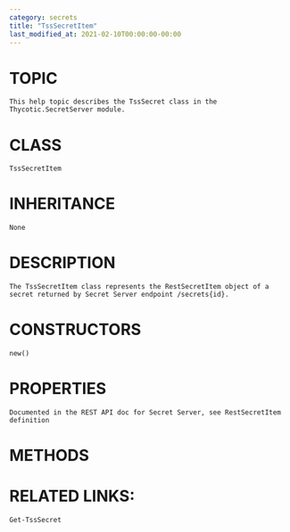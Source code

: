 ```yaml
---
category: secrets
title: "TssSecretItem"
last_modified_at: 2021-02-10T00:00:00-00:00
---
```


# TOPIC
    This help topic describes the TssSecret class in the Thycotic.SecretServer module.

# CLASS
    TssSecretItem

# INHERITANCE
    None

# DESCRIPTION
    The TssSecretItem class represents the RestSecretItem object of a secret returned by Secret Server endpoint /secrets{id}.

# CONSTRUCTORS
    new()

# PROPERTIES
    Documented in the REST API doc for Secret Server, see RestSecretItem definition

# METHODS

# RELATED LINKS:
    Get-TssSecret